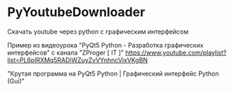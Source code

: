 # PyYoutubeDownloader

Скачать youtube через python с графическим интерфейсом

Пример из видеоурока "PyQt5 Python - Разработка графических интерфейсов" с канала "ZProger [ IT ]"
https://www.youtube.com/playlist?list=PL6plRXMq5RADiWZuyZvVYnhncVixVKgBN

"Крутая программа на PyQt5 Python | Графический интерфейс Python (Gui)"

